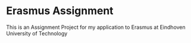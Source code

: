 # Erasmus Assignment
 This is an Assignment Project for my application to Erasmus at Eindhoven University of Technology